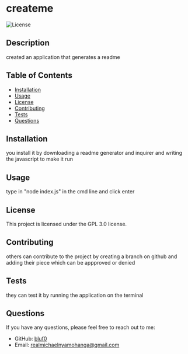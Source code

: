 # createme

![License](https://img.shields.io/badge/license-GPL%203.0-blue.svg)

## Description
created an application that generates a readme

## Table of Contents
- [Installation](#installation)
- [Usage](#usage)
- [License](#license)
- [Contributing](#contributing)
- [Tests](#tests)
- [Questions](#questions)

## Installation
you install it by downloading a readme generator and inquirer and writing the javascript to make it run 

## Usage
type in "node index.js" in the cmd line and  click enter 

## License
This project is licensed under the GPL 3.0 license.

## Contributing
others can contribute to the project by creating a branch on github and adding their piece which can be appproved or denied

## Tests
they can test it by running the application on the terminal

## Questions
If you have any questions, please feel free to reach out to me:
- GitHub: [bluf0](https://github.com/bluf0)
- Email: [realmichaelnyamohanga@gmail.com](mailto:realmichaelnyamohanga@gmail.com)
